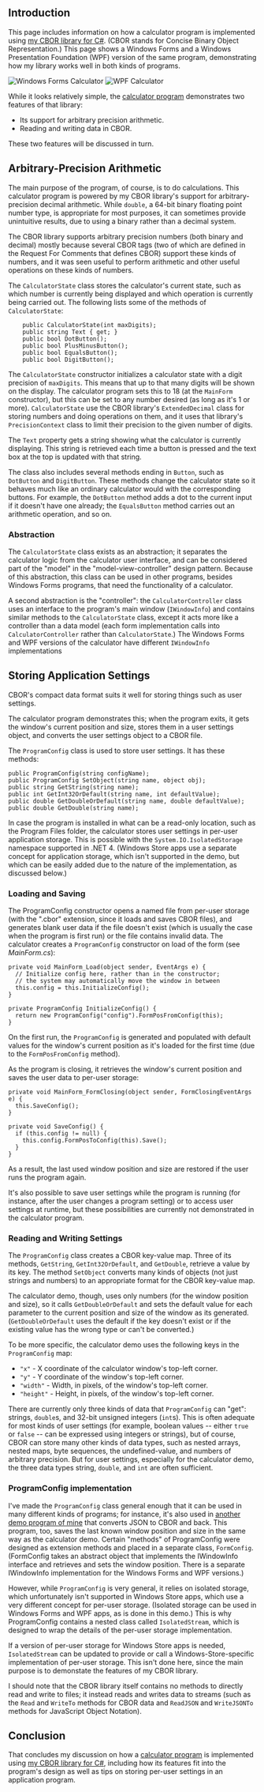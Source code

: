 ## Introduction

This page includes information on how a calculator program is implemented
using [my CBOR library for C#](http://www.codeproject.com/Tips/897294/Concise-Binary-Object-Representation-CBOR-in-Cshar).
(CBOR stands for Concise Binary Object Representation.)  This page shows a Windows Forms
and a Windows Presentation Foundation (WPF) version of the same program, demonstrating how my library works well in both kinds of programs.

![Windows Forms Calculator](calc.png)   ![WPF Calculator](wpfcalc.png)

While it looks relatively simple, the [calculator program](https://github.com/peteroupc/Calculator) demonstrates two features of that library:

* Its support for arbitrary precision arithmetic.
* Reading and writing data in CBOR.

These two features will be discussed in turn.

## Arbitrary-Precision Arithmetic

The main purpose of the program, of course, is to do calculations.  This calculator program
is powered by my CBOR library's support for arbitrary-precision decimal arithmetic.  While
`double`, a 64-bit binary floating point number type, is appropriate for most purposes, it can
sometimes provide unintuitive results, due to using a binary rather than a
decimal system.

The CBOR library supports arbitrary precision numbers (both binary and decimal)
mostly because several CBOR tags (two of which are defined in the Request For Comments
that defines CBOR) support these kinds of numbers, and it was seen useful to perform arithmetic
and other useful operations on these kinds of numbers.

The `CalculatorState` class stores the calculator's current state, such as which number is currently
being displayed and which operation is currently being carried out.  The following lists some
of the methods of `CalculatorState`:

        public CalculatorState(int maxDigits);
        public string Text { get; }
        public bool DotButton();
        public bool PlusMinusButton();
        public bool EqualsButton();
        public bool DigitButton();

The `CalculatorState` constructor initializes a calculator state with a digit precision of `maxDigits`. This
means that up to that many digits will be shown on the display.  The calculator program sets this to
18 (at the `MainForm` constructor), but this can be set to any number desired (as long as it's 1 or more).
`CalculatorState` use the CBOR library's `ExtendedDecimal` class for storing numbers and doing
operations on them, and it uses that library's `PrecisionContext` class to limit their precision to the
given number of digits.

The `Text` property gets a string showing what the calculator is currently displaying.  This string is
retrieved each time a button is pressed and the text box at the top is updated with that string.

The class also includes several methods ending in `Button`, such as `DotButton` and `DigitButton`.  These
methods change the calculator state so it behaves much like an ordinary calculator would with the
corresponding buttons.  For example, the `DotButton` method adds a dot to the current input if it doesn't
have one already; the `EqualsButton` method carries out an arithmetic operation, and so on.

### Abstraction

The `CalculatorState` class exists as an abstraction; it separates the calculator logic from the
calculator user interface, and can be considered part of the "model" in the "model-view-controller" design
pattern.  Because of this abstraction, this class can be used in other programs, besides Windows Forms
programs, that need the functionality of a calculator.

A second abstraction is the "controller": the `CalculatorController` class uses an interface to the
program's main window (`IWindowInfo`) and contains similar methods to the `CalculatorState` class,
except it acts more like a controller than a data model (each form implementation calls into
`CalculatorController` rather than `CalculatorState`.)  The Windows Forms and WPF versions of the
calculator have different `IWindowInfo` implementations

## Storing Application Settings

CBOR's compact data format suits it well for storing things such as user settings.

The calculator program demonstrates this; when the program exits, it gets the window's current
position and size, stores them in a user settings object, and converts the user settings
object to a CBOR file.

The `ProgramConfig` class is used to store user settings.  It has these methods:

    public ProgramConfig(string configName);
    public ProgramConfig SetObject(string name, object obj);
    public string GetString(string name);
    public int GetInt32OrDefault(string name, int defaultValue);
    public double GetDoubleOrDefault(string name, double defaultValue);
    public double GetDouble(string name);

In case the program is installed in what can be a read-only location, such as the Program
Files folder, the calculator stores user settings in per-user application storage.  This is
possible with the `System.IO.IsolatedStorage` namespace supported in .NET 4. (Windows
Store apps use a separate concept for application storage, which isn't supported in the
demo, but which can be easily added due to the nature of the implementation, as
discussed below.)

### Loading and Saving

The ProgramConfig constructor opens a named file from per-user storage (with the ".cbor"
extension, since it loads and saves CBOR files), and generates blank user data if the
file doesn't exist (which is usually the case when the program is first run) or the file contains
invalid data.  The calculator creates a `ProgramConfig` constructor on load of the form
(see _MainForm.cs_):

    private void MainForm_Load(object sender, EventArgs e) {
      // Initialize config here, rather than in the constructor;
      // the system may automatically move the window in between
      this.config = this.InitializeConfig();
    }

    private ProgramConfig InitializeConfig() {
      return new ProgramConfig("config").FormPosFromConfig(this);
    }

On the first run, the `ProgramConfig` is generated and populated with default values
for the window's current position as it's loaded for the first time (due to the
`FormPosFromConfig` method).

As the program is closing, it retrieves the window's current position and saves
the user data to per-user storage:

    private void MainForm_FormClosing(object sender, FormClosingEventArgs e) {
      this.SaveConfig();
    }

    private void SaveConfig() {
      if (this.config != null) {
        this.config.FormPosToConfig(this).Save();
      }
    }

As a result, the last used window position and size are restored if the user runs
the program again.

It's also possible to save user settings while the program is running (for instance, after
the user changes a program setting) or to access user settings at runtime, but these
possibilities are currently not demonstrated in the calculator program.

### Reading and Writing Settings

The `ProgramConfig` class creates a CBOR key-value map.  Three
of its methods, `GetString`, `GetInt32OrDefault`, and `GetDouble`,
retrieve a value by its key.  The method `SetObject` converts many kinds
of objects (not just strings and numbers) to an appropriate format for
the CBOR key-value map.

The calculator demo, though, uses only numbers (for the window position
and size), so it calls `GetDoubleOrDefault` and sets the default value for
each parameter to the current position and size of the window as its
generated.  (`GetDoubleOrDefault` uses the default if the key doesn't
exist or if the existing value has the wrong type or can't be converted.)

To be more specific, the calculator demo uses the following keys
in the `ProgramConfig` map:

* `"x"` - X coordinate of the calculator window's top-left corner.
* `"y"` - Y coordinate of the window's top-left corner.
* `"width"` - Width, in pixels, of the window's top-left corner.
* `"height"` - Height, in pixels, of the window's top-left corner.

There are currently only three kinds of data that `ProgramConfig` can "get":
strings, `double`s, and 32-bit unsigned integers (`int`s).  This is often adequate
for most kinds of user settings (for example, boolean values -- either
`true` or `false` -- can be expressed using integers or strings), but of
course, CBOR can store many other kinds of data types, such as
nested arrays, nested maps, byte sequences, the undefined-value,
and numbers of arbitrary precision.  But for user settings, especially for the calculator
demo, the three data types string, `double`, and `int` are often sufficient.

### ProgramConfig implementation

I've made the `ProgramConfig` class general enough that it can be used in many different
kinds of programs; for instance, it's also used in [another demo program of
mine](https://github.com/peteroupc/Calculator/JSONCBOR) that converts JSON
to CBOR and back.  This program, too, saves the last known window position
and size in the same way as the calculator demo.  Certain "methods" of ProgramConfig
were designed as extension methods and placed in a separate class, `FormConfig`.
(FormConfig takes an abstract object that implements the IWindowInfo interface and
retrieves and sets the window position.  There is a separate IWindowInfo implementation
for the Windows Forms and WPF versions.)

However, while `ProgramConfig` is very general, it relies on isolated storage, which
unfortunately isn't supported in Windows Store apps, which use a very different
concept for per-user storage.  (Isolated storage can be used in Windows Forms and
WPF apps, as is done in this demo.) This is why ProgramConfig contains a nested class
called `IsolatedStream`, which is designed to wrap the details of the per-user storage
implementation.

If a version of per-user storage for Windows Store apps is needed,
`IsolatedStream` can be updated to provide or call a Windows-Store-specific
implementation of per-user storage.  This isn't done here, since the main purpose
is to demonstate the features of my CBOR library.

I should note that the CBOR library itself contains no methods to directly read and
write to files; it instead reads and writes data to streams (such as the `Read` and
`WriteTo` methods for CBOR data and `ReadJSON` and `WriteJSONTo` methods
for JavaScript Object Notation).

## Conclusion

That concludes my discussion on how a [calculator program](https://github.com/peteroupc/Calculator) is implemented
using [my CBOR library for C#](http://www.codeproject.com/Tips/897294/Concise-Binary-Object-Representation-CBOR-in-Cshar),
including how its features fit into the program's design as well as tips on storing per-user
settings in an application program.
